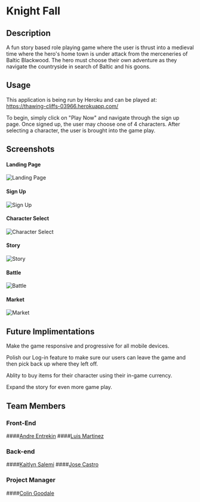 # Knight Fall

## Description

A fun story based role playing game where the user is thrust into a medieval time where the hero's home town is under attack from the merceneries of Baltic Blackwood. The hero must choose their own adventure as they navigate the countryside in search of Baltic and his goons. 

## Usage

This application is being run by Heroku and can be played at: https://thawing-cliffs-03966.herokuapp.com/

To begin, simply click on "Play Now" and navigate through the sign up page. Once signed up, the user may choose one of 4 characters. After selecting a character, the user is brought into the game play. 

## Screenshots

#### Landing Page
![Landing Page](https://i.imgur.com/NBv8IGT.png)

#### Sign Up
![Sign Up](https://i.imgur.com/5PYtEok.png)

#### Character Select
![Character Select](https://i.imgur.com/4oO90Tb.png)

#### Story
![Story](https://i.imgur.com/T5kAyqa.png)

#### Battle
![Battle](https://i.imgur.com/liYhw6x.png)

#### Market
![Market](https://i.imgur.com/4Y5B7hp.png)

## Future Implimentations

Make the game responsive and progressive for all mobile devices. 

Polish our Log-in feature to make sure our users can leave the game and then pick back up where they left off. 

Ablity to buy items for their character using their in-game currency. 

Expand the story for even more game play. 

## Team Members 

### Front-End
####[Andre Entrekin](https://github.com/AndreTheTallGuy)
####[Luis Martinez](https://github.com/Lpmartinez1109)

### Back-end
####[Kaitlyn Salemi](https://github.com/KaitlynSalemi)
####[Jose Castro](https://github.com/jacastro023)

### Project Manager
####[Colin Goodale](https://github.com/colingoodale)    
